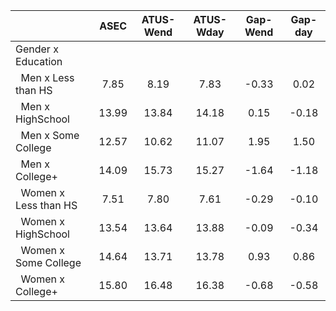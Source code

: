 
|                      |         ASEC |    ATUS-Wend |    ATUS-Wday |     Gap-Wend |      Gap-day |
| -------------------- | :----------: | :----------: | :----------: | :----------: | :----------: |
| Gender x Education   |              |              |              |              |              |
| &nbsp;&nbsp;Men x Less than HS |         7.85 |         8.19 |         7.83 |        -0.33 |         0.02 |
| &nbsp;&nbsp;Men x HighSchool |        13.99 |        13.84 |        14.18 |         0.15 |        -0.18 |
| &nbsp;&nbsp;Men x Some College |        12.57 |        10.62 |        11.07 |         1.95 |         1.50 |
| &nbsp;&nbsp;Men x College+ |        14.09 |        15.73 |        15.27 |        -1.64 |        -1.18 |
| &nbsp;&nbsp;Women x Less than HS |         7.51 |         7.80 |         7.61 |        -0.29 |        -0.10 |
| &nbsp;&nbsp;Women x HighSchool |        13.54 |        13.64 |        13.88 |        -0.09 |        -0.34 |
| &nbsp;&nbsp;Women x Some College |        14.64 |        13.71 |        13.78 |         0.93 |         0.86 |
| &nbsp;&nbsp;Women x College+ |        15.80 |        16.48 |        16.38 |        -0.68 |        -0.58 |


